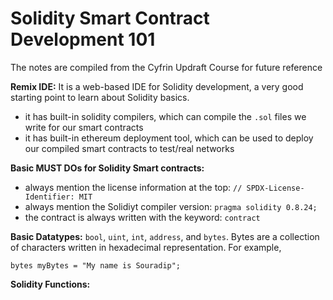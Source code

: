 # Solidity Smart Contract Development 101

The notes are compiled from the Cyfrin Updraft Course for future reference

**Remix IDE:** It is a web-based IDE for Solidity development, a very good starting point to learn about Solidity basics.

- it has built-in solidity compilers, which can compile the `.sol` files we write for our smart contracts
- it has built-in ethereum deployment tool, which can be used to deploy our compiled smart contracts to test/real networks

**Basic MUST DOs for Solidity Smart contracts:**

- always mention the license information at the top: `// SPDX-License-Identifier: MIT`
- always mention the Solidiyt compiler version: `pragma solidity 0.8.24;`
- the contract is always written with the keyword: `contract`

**Basic Datatypes:** `bool`, `uint`, `int`, `address`, and `bytes`. Bytes are a collection of characters written in hexadecimal representation. For example,

```solidity
bytes myBytes = "My name is Souradip";
```

**Solidity Functions:** 